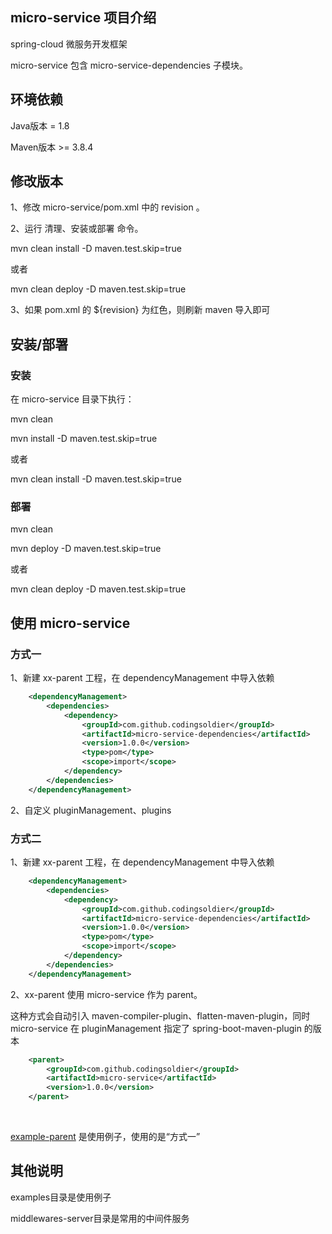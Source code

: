 ## micro-service 项目介绍
spring-cloud 微服务开发框架

micro-service 包含 micro-service-dependencies 子模块。

## 环境依赖
Java版本 = 1.8

Maven版本 >= 3.8.4

## 修改版本
1、修改 micro-service/pom.xml 中的 revision 。

2、运行 清理、安装或部署 命令。

mvn clean install -D maven.test.skip=true

或者

mvn clean deploy -D maven.test.skip=true

3、如果 pom.xml 的 <version>${revision}</version> 为红色，则刷新 maven 导入即可

## 安装/部署
### 安装
在 micro-service 目录下执行：

mvn clean

mvn install -D maven.test.skip=true

或者

mvn clean install -D maven.test.skip=true

### 部署
mvn clean

mvn deploy -D maven.test.skip=true

或者

mvn clean deploy -D maven.test.skip=true

## 使用 micro-service
### 方式一
1、新建 xx-parent 工程，在 dependencyManagement 中导入依赖
```xml
    <dependencyManagement>
        <dependencies>
            <dependency>
                <groupId>com.github.codingsoldier</groupId>
                <artifactId>micro-service-dependencies</artifactId>
                <version>1.0.0</version>
                <type>pom</type>
                <scope>import</scope>
            </dependency>
        </dependencies>
    </dependencyManagement>
```
2、自定义 pluginManagement、plugins

### 方式二
1、新建 xx-parent 工程，在 dependencyManagement 中导入依赖
```xml
    <dependencyManagement>
        <dependencies>
            <dependency>
                <groupId>com.github.codingsoldier</groupId>
                <artifactId>micro-service-dependencies</artifactId>
                <version>1.0.0</version>
                <type>pom</type>
                <scope>import</scope>
            </dependency>
        </dependencies>
    </dependencyManagement>
```
2、xx-parent 使用 micro-service 作为 parent。

这种方式会自动引入 maven-compiler-plugin、flatten-maven-plugin，同时 micro-service 在 pluginManagement 指定了 spring-boot-maven-plugin 的版本
```xml
    <parent>
        <groupId>com.github.codingsoldier</groupId>
        <artifactId>micro-service</artifactId>
        <version>1.0.0</version>
    </parent>
```

<br>

[example-parent](./examples/example-parent) 是使用例子，使用的是“方式一”

## 其他说明
examples目录是使用例子

middlewares-server目录是常用的中间件服务


